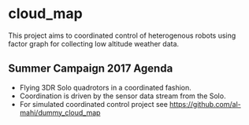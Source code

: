 # cloud_map
This project aims to coordinated control of heterogenous robots using factor graph for collecting low altitude weather data.

## Summer Campaign 2017 Agenda
* Flying 3DR Solo quadrotors in a coordinated fashion. 
* Coordination is driven by the sensor data stream from the Solo.
* For simulated coordinated control project see https://github.com/al-mahi/dummy_cloud_map


